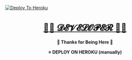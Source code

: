 [![Deploy To Heroku](https://www.herokucdn.com/deploy/button.svg)](https://heroku.com/deploy?template=https://github.com/navedmohammad/StubbornCourse-extract-learning-txt-uploader)
<h1 align="center">
 <b><a href="https://t.me/Stubborn1223" target="/blank"> 🙋‍♂️ 𝓓𝓔𝓥𝓔𝓛𝓞𝓟𝓔𝓡 🙋‍♂️ </a></>
</h1>

<p align="center">🩵 Thanks for Being Here 🩵</p>

<p align="center"> ⭐ DEPLOY ON HEROKU (manually) </p>

